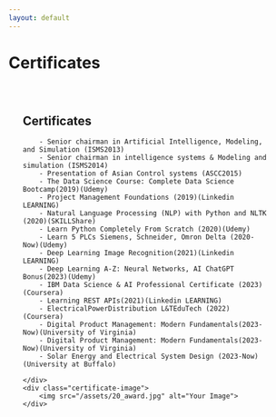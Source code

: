 ```yaml
---
layout: default
---
```


# Certificates

<div class="certificate-container">
    <div class="certificate-text">
        <h2>Certificates</h2>
        
        - Senior chairman in Artificial Intelligence, Modeling, and Simulation (ISMS2013)
        - Senior chairman in intelligence systems & Modeling and simulation (ISMS2014)
        - Presentation of Asian Control systems (ASCC2015)
        - The Data Science Course: Complete Data Science Bootcamp(2019)(Udemy)
        - Project Management Foundations (2019)(Linkedin LEARNING)
        - Natural Language Processing (NLP) with Python and NLTK (2020)(SKILLShare)
        - Learn Python Completely From Scratch (2020)(Udemy)
        - Learn 5 PLCs Siemens, Schneider, Omron Delta (2020-Now)(Udemy)
        - Deep Learning Image Recognition(2021)(Linkedin LEARNING)
        - Deep Learning A-Z: Neural Networks, AI ChatGPT Bonus(2023)(Udemy)
        - IBM Data Science & AI Professional Certificate (2023)(Coursera)
        - Learning REST APIs(2021)(Linkedin LEARNING)
        - ElectricalPowerDistribution L&TEduTech (2022)(Coursera)
        - Digital Product Management: Modern Fundamentals(2023-Now)(University of Virginia)
        - Digital Product Management: Modern Fundamentals(2023-Now)(University of Virginia)
        - Solar Energy and Electrical System Design (2023-Now)(University at Buffalo)

    </div>
    <div class="certificate-image">
        <img src="/assets/20_award.jpg" alt="Your Image">
    </div>
</div>

<style>
.certificate-container {
    display: flex;
    flex-direction: row-reverse; /* To place the image on the right side */
    align-items: center;
    padding: 25px;
}

.certificate-image {
    flex: 1;
    max-width: 40%;
    margin-left: 20px;
}

.certificate-text {
    flex: 2;
    padding-right: 20px;
}
</style>
